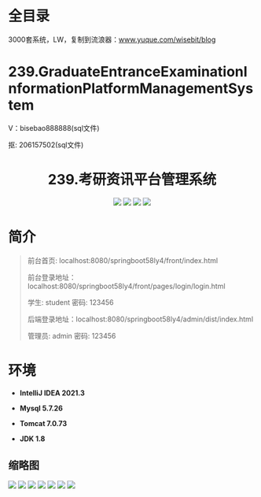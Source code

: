 # 全目录

3000套系统，LW，复制到流浪器：www.yuque.com/wisebit/blog

# 239.GraduateEntranceExaminationInformationPlatformManagementSystem

<p>V：bisebao888888(sql文件)</p>
<p>抠: 206157502(sql文件)</p>

<p><h1 align="center">239.考研资讯平台管理系统</h1></p>


<p align="center">
	<img src="https://img.shields.io/badge/jdk-1.8-orange.svg"/>
    <img src="https://img.shields.io/badge/springboot-5.x-lightgrey.svg"/>
    <img src="https://img.shields.io/badge/vue-3.x-blue.svg"/>
    <img src="https://img.shields.io/badge/mybatis-5.x-yellow.svg"/>
</p>

# 简介
>
> 
> 
> 前台首页: localhost:8080/springboot58ly4/front/index.html
> 
> 前台登录地址：localhost:8080/springboot58ly4/front/pages/login/login.html
>
> 学生: student   密码: 123456
>
> 后端登录地址：localhost:8080/springboot58ly4/admin/dist/index.html
>
> 管理员: admin   密码: 123456


# 环境

- <b>IntelliJ IDEA 2021.3</b>

- <b>Mysql 5.7.26</b>

- <b>Tomcat 7.0.73</b>

- <b>JDK 1.8</b>




## 缩略图

![](https://bitwise.oss-cn-heyuan.aliyuncs.com/2024/9/10/164bfe07-d32a-469b-a0db-b152bfdeadb7.png)
![](https://bitwise.oss-cn-heyuan.aliyuncs.com/2024/9/10/ed5b56cb-754a-4233-ba8f-37dec8be10fd.png)
![](https://bitwise.oss-cn-heyuan.aliyuncs.com/2024/9/10/00dc908b-f97f-4b3e-9887-8efc6234847f.png)
![](https://bitwise.oss-cn-heyuan.aliyuncs.com/2024/9/10/3863e712-5faf-4c5a-80ea-0142a54ecf7c.png)
![](https://bitwise.oss-cn-heyuan.aliyuncs.com/2024/9/10/b445b407-fe71-47a6-9ff3-1547901ba455.png)
![](https://bitwise.oss-cn-heyuan.aliyuncs.com/2024/9/10/de60d4f1-9c7e-4edd-a6c4-6d032acecdbb.png)
![](https://bitwise.oss-cn-heyuan.aliyuncs.com/2024/9/10/3e1a5680-cd71-4f60-9ac1-0f3599111119.png)






